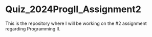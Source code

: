 # Quiz_2024ProgII_Assignment2
This is the repository where I will be working on the #2 assignment regarding Programming II.
